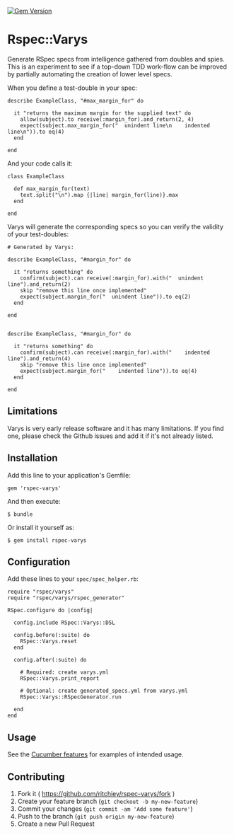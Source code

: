 [![Gem Version](https://badge.fury.io/rb/rspec-varys.svg)](http://badge.fury.io/rb/rspec-varys)

# Rspec::Varys

Generate RSpec specs from intelligence gathered from doubles and spies.  This is an experiment to see if a top-down TDD work-flow can be improved by partially automating the creation of lower level specs.


When you define a test-double in your spec:

    describe ExampleClass, "#max_margin_for" do

      it "returns the maximum margin for the supplied text" do
        allow(subject).to receive(:margin_for).and_return(2, 4)
        expect(subject.max_margin_for("  unindent line\n    indented line\n")).to eq(4)
      end

    end

And your code calls it:

    class ExampleClass

      def max_margin_for(text)
        text.split("\n").map {|line| margin_for(line)}.max
      end

    end


Varys will generate the corresponding specs so you can verify the validity of your test-doubles:

    # Generated by Varys:

    describe ExampleClass, "#margin_for" do

      it "returns something" do
        confirm(subject).can receive(:margin_for).with("  unindent line").and_return(2)
        skip "remove this line once implemented"
        expect(subject.margin_for("  unindent line")).to eq(2)
      end

    end


    describe ExampleClass, "#margin_for" do

      it "returns something" do
        confirm(subject).can receive(:margin_for).with("    indented line").and_return(4)
        skip "remove this line once implemented"
        expect(subject.margin_for("    indented line")).to eq(4)
      end

    end

## Limitations

Varys is very early release software and it has many limitations. If you find one, please check the Github issues and add it if it's not already listed.

## Installation

Add this line to your application's Gemfile:

    gem 'rspec-varys'

And then execute:

    $ bundle

Or install it yourself as:

    $ gem install rspec-varys

## Configuration

Add these lines to your `spec/spec_helper.rb`:

    require "rspec/varys"
    require "rspec/varys/rspec_generator"

    RSpec.configure do |config|

      config.include RSpec::Varys::DSL

      config.before(:suite) do
        RSpec::Varys.reset
      end

      config.after(:suite) do

        # Required: create varys.yml
        RSpec::Varys.print_report

        # Optional: create generated_specs.yml from varys.yml
        RSpec::Varys::RSpecGenerator.run

      end
    end

## Usage

See the [Cucumber features](https://relishapp.com/spechero/rspec-varys/docs) for examples of intended usage.

## Contributing

1. Fork it ( https://github.com/ritchiey/rspec-varys/fork )
2. Create your feature branch (`git checkout -b my-new-feature`)
3. Commit your changes (`git commit -am 'Add some feature'`)
4. Push to the branch (`git push origin my-new-feature`)
5. Create a new Pull Request
